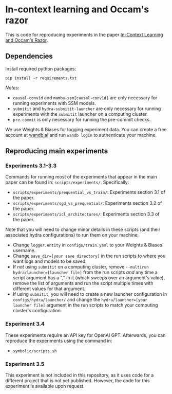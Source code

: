 # In-context learning and Occam's razor
This is code for reproducing experiments in the paper [In-Context Learning and Occam's Razor](TODO).

## Dependencies
Install required python packages:
```
pip install -r requirements.txt
```

*Notes*:
- `causal-conv1d` and `mamba-ssm[causal-conv1d]` are only necessary for running experiments with SSM models.
- `submitit` and `hydra-submitit-launcher` are only necessary for running experiments with the `submitit` launcher on a computing cluster.
- `pre-commit` is only necessary for running the pre-commit checks.

We use Weights & Biases for logging experiment data. You can create a free account at [wandb.ai](https://wandb.ai) and run `wandb login` to authenticate your machine.


## Reproducing main experiments

### Experiments 3.1-3.3

Commands for running most of the experiments that appear in the main paper can be found in: `scripts/experiments/`. Specifically:
- `scripts/experiments/prequential_vs_train/`: Experiments section 3.1 of the paper.
- `scripts/experiments/sgd_vs_prequential/`: Experiments section 3.2 of the paper.
- `scripts/experiments/icl_architectures/`: Experiments section 3.3 of the paper.

Note that you will need to change minor details in these scripts (and their associated hydra configurations) to run them on your machine:
- Change `logger.entity` in `configs/train.yaml` to your Weights & Biases username.
- Change `save_dir=[your save directory]` in the run scripts to where you want logs and models to be saved.
- If *not* using `submitit` on a computing cluster, remove `--multirun hydra/launcher=[launcher file]` from the run scripts *and* any time a script argument has a "," in it (which sweeps over an argument's value), remove the list of arguments and run the script multiple times with different values for that argument.
- If using `submitit`, you will need to create a new launcher configuration in `configs/hydra/launcher/` and change the `hydra/launcher=[your launcher file]` argument in the run scripts to match your computing cluster's configuration.

### Experiment 3.4

These experiments require an API key for OpenAI GPT. Afterwards, you can reproduce the experiments using the command in:
- `symbolic/scripts.sh`

### Experiment 3.5

This experiment is not included in this repository, as it uses code for a different project that is not yet published. However, the code for this experiment is available upon request.
